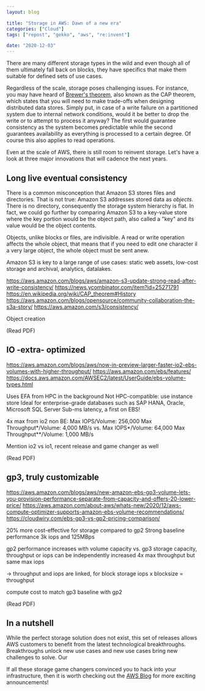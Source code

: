 ```yaml
---
layout: blog

title: "Storage in AWS: Dawn of a new era"
categories: ["Cloud"]
tags: ["repost", "gekko", "aws", "re:invent"]

date: "2020-12-03"
---
```


There are many different storage types in the wild and even though all of them ultimately fall back on blocks, they have
specifics that make them suitable for defined sets of use cases.

Regardless of the scale, storage poses challenging issues. For instance, you may have heard of [Brewer's theorem](
https://en.wikipedia.org/wiki/CAP_theorem), also known as the CAP theorem, which states that you will need to make
trade-offs when designing distributed data stores. Simply put, in case of a write failure on a partitioned system due to
internal network conditions, would it be better to drop the write or to attempt to process it anyway? The first would
guarantee consistency as the system becomes predictable while the second guarantees availability as everything is
processed to a certain degree. Of course this also applies to read operations.

Even at the scale of AWS, there is still room to reinvent storage. Let's have a look at three major innovations that
will cadence the next years.

## Long live eventual consistency

There is a common misconception that Amazon S3 stores files and directories. That is not true: Amazon S3 addresses
stored data as _objects_. There is no directory, consequently the storage system hierarchy is flat. In fact, we could go
further by comparing Amazon S3 to a key-value store where the key portion would be the object path, also called a "key"
and its value would be the object contents.

Objects, unlike blocks or files, are indivisible. A read or write operation affects the whole object, that means that if
you need to edit one character il a very large object, the whole object must be sent anew.

Amazon S3 is key to a large range of use cases: static web assets, low-cost storage and archival, analytics, datalakes.

https://aws.amazon.com/blogs/aws/amazon-s3-update-strong-read-after-write-consistency/
https://news.ycombinator.com/item?id=25271791
https://en.wikipedia.org/wiki/CAP_theorem#History
https://aws.amazon.com/blogs/opensource/community-collaboration-the-s3a-story/
https://aws.amazon.com/s3/consistency/

Object creation 

(Read PDF)

## IO -extra- optimized

https://aws.amazon.com/blogs/aws/now-in-preview-larger-faster-io2-ebs-volumes-with-higher-throughput/
https://aws.amazon.com/ebs/features/
https://docs.aws.amazon.com/AWSEC2/latest/UserGuide/ebs-volume-types.html

Uses EFA from HPC in the background
Not HPC-compatible: use instance store
Ideal for enterprise-grade databases such as SAP HANA, Oracle, Microsoft SQL Server
Sub-ms latency, a first on EBS!

4x max from io2 non BE:
Max IOPS/Volume: 256,000
Max Throughput*/Volume: 4,000 MB/s
vs.
Max IOPS*/Volume: 64,000
Max Throughput**/Volume: 1,000 MB/s

Mention io2 vs io1, recent release and game changer as well

(Read PDF)

## gp3, truly customizable

https://aws.amazon.com/blogs/aws/new-amazon-ebs-gp3-volume-lets-you-provision-performance-separate-from-capacity-and-offers-20-lower-price/
https://aws.amazon.com/about-aws/whats-new/2020/12/aws-compute-optimizer-supports-amazon-ebs-volume-recommendations/
https://cloudwiry.com/ebs-gp3-vs-gp2-pricing-comparison/

20% more cost-effective for storage compared to gp2
Strong baseline performance 3k iops and 125MBps

gp2 performance increases with volume capacity vs. gp3 storage capacity, throughput or iops can be independently
increased 4x max throughput but same max iops

-> throughput and iops are linked, for block storage iops x blocksize = throughput

compute cost to match gp3 baseline with gp2

(Read PDF)

## In a nutshell

While the perfect storage solution does not exist, this set of releases allows AWS customers to benefit from the latest
technological breakthroughs. Breakthroughs unlock new use cases and new use cases bring new challenges to solve. Our 

If all these storage game changers convinced you to hack into your infrastructure, then it is worth checking out the [AWS Blog](https://aws.amazon.com/blogs)
for more exciting announcements!